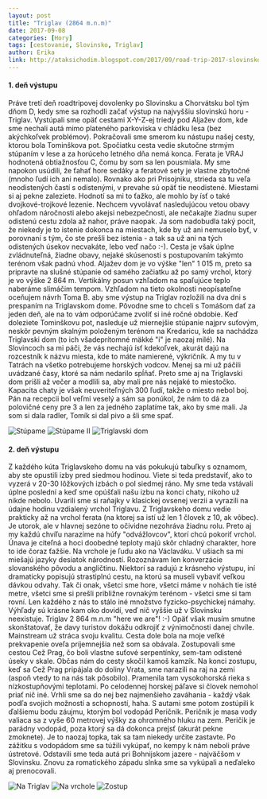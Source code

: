 ```yaml
---
layout: post
title: "Triglav (2864 m.n.m)"
date: 2017-09-08
categories: [Hory]
tags: [cestovanie, Slovinsko, Triglav]
author: Erika
link: http://ataksichodim.blogspot.com/2017/09/road-trip-2017-slovinsko-chorvatsko.html
---
```


#### 1. deň výstupu
Práve tretí deň roadtripovej dovolenky po Slovinsku a Chorvátsku bol tým dňom D, kedy sme sa rozhodli začať výstup na najvyššiu slovinskú horu - Triglav. Vystúpali sme opäť cestami X-Y-Z-ej triedy pod Aljažev dom, kde sme nechali autá mimo plateného parkoviska v chládku lesa (bez akýchkoľvek problémov). Pokračovali sme smerom ku nástupu našej cesty, ktorou bola Tominškova pot. Spočiatku cesta vedie skutočne strmým stúpaním v lese a za horúceho letného dňa nemá konca. Ferata je VRAJ hodnotená obtiažnosťou C, čomu by som sa len pousmiala. My sme napokon usúdili, že ťahať hore sedáky a feratové sety je vlastne zbytočné (mnoho ľudí ich ani nemalo). Rovnako ako pri Prisojniku, strieda sa tu veľa neodistených častí s odistenými, v prevahe sú opäť tie neodistené. Miestami si aj pekne zaleziete. Hodnotí sa mi to ťažko, ale mohlo by ísť o také dvojkové-trojkové lezenie. Nechcem vyvolávať nasledujúcou vetou obavy ohľadom náročnosti alebo akejsi nebezpečnosti, ale nečakajte žiadnu super odistenú cestu zdola až nahor, práve naopak. Ja som nadobudla taký pocit, že niekedy je to istenie dokonca na miestach, kde by už ani nemuselo byť, v porovnaní s tým, čo ste prešli bez istenia - a tak sa už ani na tých odistených úsekov necvakáte, lebo veď načo :-). Cesta je však úplne zvládnuteľná, žiadne obavy, nejaké skúsenosti s postupovaním takýmto terénom však padnú vhod. Aljažev dom je vo výške "len" 1 015 m, preto sa pripravte na slušné stúpanie od samého začiatku až po samý vrchol, ktorý je vo výške 2 864 m. Vertikálny posun vzhľadom na spaľujúce teplo naberáme slimáčim tempom. Vzhľadom na tieto okolnosti neopísateľne oceňujem návrh Toma B. aby sme výstup na Triglav rozložili na dva dni s prespaním na Triglavskom dome. Pôvodne sme to chceli s Tomášom dať za jeden deň, ale na to vám odporúčame zvoliť si iné ročné obdobie. Keď doleziete Tominškovu pot, nasleduje už miernejšie stúpanie najprv suťovým, neskôr pevným skalným položeným terénom na Kredaricu, kde sa nachádza Triglavski dom (to ich všadeprítomné mäkké "i" je naozaj milé). Na Slovincoch sa mi páči, že vás nechajú ísť kdekoľvek, akurát dajú na rozcestník k názvu miesta, kde to máte namierené, výkričník. A my tu v Tatrách na všetko potrebujeme horských vodcov. Menej sa mi už páčili uvádzané časy, ktoré sa nám nedarilo spĺňať. Preto sme aj na Triglavski dom prišli až večer a modlili sa, aby mali pre nás nejaké to miestočko. Kapacita chaty je však neuveriteľných 300 ľudí, takže o miesto nebol boj. Pán na recepcii bol veľmi veselý a sám sa ponúkol, že nám to dá za polovičné ceny pre 3 a len za jedného zaplatíme tak, ako by sme mali. Ja som si dala radler, Tomík si dal pivo a šli sme spať.

![Stúpame](https://3.bp.blogspot.com/-urHNJ9g89Pw/WbD_KZMMoKI/AAAAAAAACPg/AlvsYx5nZ1MrYT0ulmctkpAcaKwAZO_RgCLcBGAs/s1600/17-07-31_4794.jpg "Stúpame")
![Stúpame II](https://1.bp.blogspot.com/-ksXtVGq6sgs/WbD_Ltl2OUI/AAAAAAAACP0/Uugp45JwqooJBWRTxN9OqIqFRZixroCkACLcBGAs/s1600/17-07-31_4795.jpg "Stúpame II")
![Triglavski dom](https://4.bp.blogspot.com/-oQblqMYPOYI/WbD_Ln_UVAI/AAAAAAAACPw/NwwEcxpD0tcLOAOtIQNdCUPdGhrwNmKWwCLcBGAs/s1600/17-07-31_4798.jpg "Triglavski dom")

#### 2. deň výstupu
Z každého kúta Triglavskeho domu na vás pokukujú tabuľky s oznamom, aby ste opustili izby pred siedmou hodinou. Viete si teda predstaviť, ako to vyzerá v 20-30 lôžkových izbách o pol siedmej ráno. My sme teda vstávali úplne poslední a keď sme opúšťali našu izbu na konci chaty, nikoho už nikde nebolo. Uvarili sme si raňajky v klasickej ovsenej verzii a vyrazili na údajne hodinu vzdialený vrchol Triglavu. Z Triglavskeho domu vedie prakticky až na vrchol ferata (na ktorej sa istí už len 1 človek z 10, ak vôbec). Je utorok, ale v hlavnej sezóne to očividne nezohráva žiadnu rolu. Preto aj my každú chvíľu narazíme na húfy "odvážlovcov", ktorí chcú pokoriť vrchol. Únava je citeľná a hoci doobedné teploty majú skôr chladný charakter, hore to ide čoraz ťažšie. Na vrchole je ľudu ako na Václaváku. V ušiach sa mi miešajú jazyky desiatok národností. Rozoznávam len konverzácie slovanského pôvodu a angličtinu. Niektorí sa radujú z krásneho výstupu, iní dramaticky popisujú strastiplnú cestu, na ktorú sa museli vybaviť veľkou dávkou odvahy. Tak či onak, všetci sme hore, všetci máme v nohách tie isté metre, všetci sme si prešli približne rovnakým terénom - všetci sme si tam rovní. Len každého z nás to stálo iné množstvo fyzicko-psychickej námahy. Výhľady sú krásne kam oko dovidí, veď nič vyššie už v Slovinsku neexistuje. Triglav 2 864 m.n.m "here we are"! :-) Opäť však musím smutne skonštatovať, že davy turistov dokážu odkrojiť z výnimočnosti danej chvíle. Mainstream už stráca svoju kvalitu. Cesta dole bola na moje veľké prekvapenie oveľa príjemnejšia než som sa obávala. Zostupovali sme cestou Cež Prag, čo boli vlastne suťové serpentínky, sem-tam odistené úseky v skale. Občas nám do cesty skočil kamoš kamzík. Na konci zostupu, keď sa Cež Prag pripájala do doliny Vrata, sme narazili na raj na zemi (aspoň vtedy to na nás tak pôsobilo). Pramenila tam vysokohorská rieka s nízkostupňovými teplotami. Po celodennej horskej páľave si človek nemohol priať nič iné. Vrhli sme sa do nej bez najmenšieho zaváhania - každý však podľa svojich možností a schopností, haha. S autami sme potom zostúpili k ďalšiemu bodu záujmu, ktorým bol vodopád Peričnik. Peričnik je masa vody valiaca sa z vyše 60 metrovej výšky za ohromného hluku na zem. Peričik je parádny vodopád, poza ktorý sa dá dokonca prejsť (akurát pekne zmoknete). Je to naozaj topka, tak sa tam niekedy určite zastavte. Po zážitku s vodopádom sme sa túžili vykúpať, no kempy k nám neboli práve ústretové. Odstavili sme teda autá pri Bohnijskom jazere - najväčšom v Slovinsku. Znovu za romatického západu slnka sme sa vykúpali a neďaleko aj prenocovali.

![Na Triglav](https://3.bp.blogspot.com/-dz5-2oaP3h4/WbD_vASYiGI/AAAAAAAACQ4/4dBqdiy9J2QFmQhISOv5xzzBHm6LPNrKQCLcBGAs/s1600/17-08-01_4820.jpg "Na Triglav")
![Na vrchole](https://4.bp.blogspot.com/-LOYtia0Ww5M/WbD_jKKdiFI/AAAAAAAACQY/yDuwpURlCs4yTqFoqWoYKvjKidshr4k2ACLcBGAs/s1600/17-08-01_4835.jpg "Na vrchole")
![Zostup](https://3.bp.blogspot.com/-HhcbBwF6unA/WbD_j7l9olI/AAAAAAAACQc/th8508tUNIMO6KjPNCJb0Sb6Vo5MVm9TACLcBGAs/s1600/17-08-01_4837.jpg "Zostup")